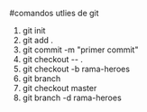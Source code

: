#comandos utlies de git
1. git init
2. git add .
3. git commit -m "primer commit"
4. git checkout -- .
5. git checkout -b rama-heroes
6. git branch
7. git checkout master
8. git branch -d rama-heroes